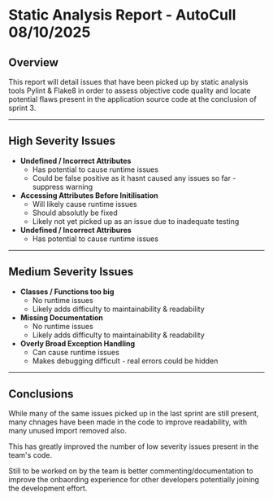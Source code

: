 # Static Analysis Report - AutoCull 08/10/2025

## Overview

This report will detail issues that have been picked up by static analysis tools Pylint & Flake8 in order to assess objective code quality and locate potential flaws present in the application source code at the conclusion of sprint 3.

---

## High Severity Issues

- **Undefined / Incorrect Attributes**
  - Has potential to cause runtime issues
  - Could be false positive as it hasnt caused any issues so far - suppress warning
- **Accessing Attributes Before Initilisation**  
  - Will likely cause runtime issues
  - Should absolutly be fixed
  - Likely not yet picked up as an issue due to inadequate testing
- **Undefined / Incorrect Attribures**  
  - Has potential to cause runtime issues

---

## Medium Severity Issues

- **Classes / Functions too big**  
  - No runtime issues
  - Likely adds difficulty to maintainability & readability
- **Missing Documentation**  
  - No runtime issues
  - Likely adds difficulty to maintainability & readability
- **Overly Broad Exception Handling**  
  - Can cause runtime issues
  - Makes debugging difficult - real errors could be hidden

---

## Conclusions

While many of the same issues picked up in the last sprint are still present, many chnages have been made in the code to improve readability, with many unused import removed also.

This has greatly improved the number of low severity issues present in the team's code.

Still to be worked on by the team is better commenting/documentation to improve the onbaording experience for other developers potentially joining the development effort.
